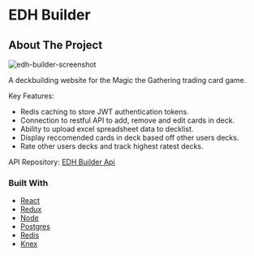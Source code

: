 <div id="top"></div>
<h1 >EDH Builder</h1>

## About The Project
![edh-builder-screenshot](https://user-images.githubusercontent.com/80873472/136190019-422904e9-34a5-402b-a8d9-9d972681ae44.PNG)


A deckbuilding website for the Magic the Gathering trading card game. 

Key Features:
* Redis caching to store JWT authentication tokens.
* Connection to restful API to add, remove and edit cards in deck.
* Ability to upload excel spreadsheet data to decklist.
* Display reccomended cards in deck based off other users decks. 
* Rate other users decks and track highest ratest decks.

API Repository: [EDH Builder Api](https://github.com/cpaule1811/edh-builder-api)

### Built With

* [React](https://reactjs.org/)
* [Redux](https://redux.js.org/)
* [Node](https://nodejs.org/en/)
* [Postgres](https://www.postgresql.org/)
* [Redis](https://redis.io/)
* [Knex](https://knexjs.org/)
